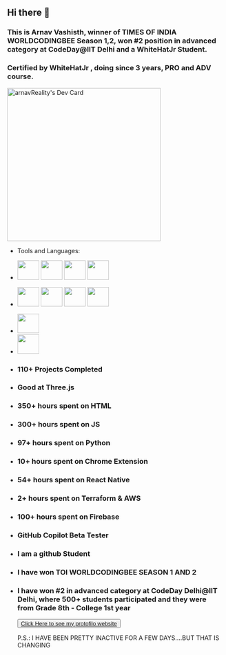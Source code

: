 ## Hi there 👋
### This is Arnav Vashisth, winner of TIMES OF INDIA WORLDCODINGBEE Season 1,2, won #2 position in advanced category at CodeDay@IIT Delhi and a WhiteHatJr Student. 
### Certified by WhiteHatJr , doing since 3 years, PRO and ADV course.
<a href="https://app.daily.dev/arnavreality"><img src="https://api.daily.dev/devcards/v2/fHN0Z36Me7pECx5efWuTZ.png?r=6a2" width="356" alt="arnavReality's Dev Card"/></a>

- Tools and Languages:
- <img width="50px" height="45px" src="https://cdn-icons-png.flaticon.com/512/732/732212.png">     <img width="50px" height="45px" src="https://toppng.com/uploads/preview/html-css-js-icons-11563328364gmstz4ubs9.png">   <img width="50px" height="45px" src="https://encrypted-tbn0.gstatic.com/images?q=tbn:ANd9GcQfK6705woG79g0EvGpElN2KTgIS_0v8mKtttAu-tEu4S13THv7gKZrEHvh6I4_ph4_bPA&usqp=CAU">      <img width="50px" height="45px" src="https://www.pngitem.com/pimgs/m/452-4529269_ml5-js-logo-hd-png-download.png"> 
-    <img width="50px" height="45px" src="https://miro.medium.com/max/790/0*VBze2-2kX06fDv8A.">        <img width="50px" height="45px" src="https://getbootstrap.com/docs/4.0/assets/brand/bootstrap-social-logo.png">      <img width="50px" height="45px" src="https://mpng.subpng.com/20180712/yka/kisspng-professional-python-programmer-computer-programmin-python-logo-download-5b47725c1cc0d6.3474912915314089881178.jpg">     <img width="50px" height="45px" src="https://pbs.twimg.com/profile_images/1414990564408262661/r6YemvF9_400x400.jpg">
-    <img width="50px" height="45px" src="https://pbs.twimg.com/card_img/1532615361316761602/Evir4r7U?format=png&name=medium">
-    <img width="50px" height="45px" src="https://github.githubassets.com/images/icons/copilot/cp-head-square.png">

- <h3>110+ Projects Completed</h3>
- <h3>Good at Three.js</h3>

- <h3>350+ hours spent on HTML<h3>
- <h3>300+ hours spent on JS <h3>
- <h3>97+ hours spent on Python <h3>
- <h3>10+ hours spent on Chrome Extension <h3>
- <h3>54+ hours spent on React Native <h3>
- <h3>2+ hours spent on Terraform & AWS<h3>
- <h3>100+ hours spent on Firebase<h3>
- <h3>GitHub Copilot Beta Tester<h3>
- <h3>I am a github Student</h3>  
- <h3>I have won TOI WORLDCODINGBEE SEASON 1 AND 2 </h3>  
- <h3>I have won #2 in advanced category at CodeDay Delhi@IIT Delhi, where 500+ students participated and they were from Grade 8th - College 1st year</h3>  

  <button> <a href="https://arnavvashisthcodingaccountnew.github.io/">Click Here to see my protofilo website</a> </button>

  <p>P.S.: I HAVE BEEN PRETTY INACTIVE FOR A FEW DAYS....BUT THAT IS CHANGING</p>
